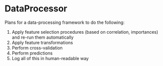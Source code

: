 # DataProcessor

Plans for a data-processing framework to do the following:

1. Apply feature selection procedures (based on correlation, importances) and re-run them automatically
1. Apply feature transformations
1. Perform cross-validation
1. Perform predictions
1. Log all of this in human-readable way